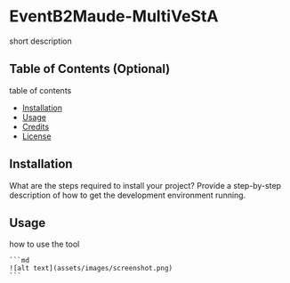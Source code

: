 # EventB2Maude-MultiVeStA

short description

## Table of Contents (Optional)

table of contents
- [Installation](#installation)
- [Usage](#usage)
- [Credits](#credits)
- [License](#license)

## Installation

What are the steps required to install your project? Provide a step-by-step description of how to get the development environment running.

## Usage

how to use the tool

    ```md
    ![alt text](assets/images/screenshot.png)
    ```
